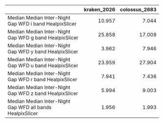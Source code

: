 |                                                           |   kraken_2026 |   colossus_2683 |
|:----------------------------------------------------------|--------------:|----------------:|
| Median Median Inter-Night Gap WFD i band HealpixSlicer    |        10.957 |           7.044 |
| Median Median Inter-Night Gap WFD g band HealpixSlicer    |        25.858 |          17.009 |
| Median Median Inter-Night Gap WFD y band HealpixSlicer    |         3.962 |           7.946 |
| Median Median Inter-Night Gap WFD u band HealpixSlicer    |        23.959 |          27.904 |
| Median Median Inter-Night Gap WFD r band HealpixSlicer    |         7.941 |           7.436 |
| Median Median Inter-Night Gap WFD z band HealpixSlicer    |         5.994 |           9.003 |
| Median Median Inter-Night Gap WFD all bands HealpixSlicer |         1.956 |           1.993 |
